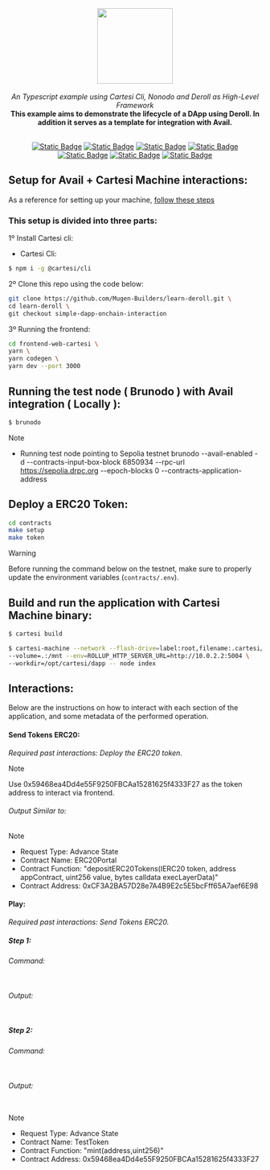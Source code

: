 <div align="center">
    <img src="https://github.com/Mugen-Builders/.github/assets/153661799/7ed08d4c-89f4-4bde-a635-0b332affbd5d" width="150" height="150">
</div>
<br>
<div align="center">
    <i>An Typescript example using Cartesi Cli, Nonodo and Deroll as High-Level Framework</i>
</div>
<div align="center">
<b>This example aims to demonstrate the lifecycle of a DApp using Deroll. In addition it serves as a template for integration with Avail.</b>
</div>
<br>
<div align="center">
    
  <a href="">[![Static Badge](https://img.shields.io/badge/cartesi-2.0.0-5bd1d7)](https://docs.cartesi.io/cartesi-rollups/)</a>
  <a href="">[![Static Badge](https://img.shields.io/badge/cartesi--cli-0.15.0-5bd1d7)](https://docs.cartesi.io/cartesi-rollups/1.3/quickstart/)</a>
  <a href="">[![Static Badge](https://img.shields.io/badge/brunodo--2.15.0-beta-blue)](https://www.npmjs.com/package/nonodo)</a>
  <a href="">[![Static Badge](https://img.shields.io/badge/@deroll/app--2.0.0-alpha.0-yellow)](https://www.npmjs.com/package/@deroll/app)</a>
  <a href="">[![Static Badge](https://img.shields.io/badge/@deroll/router--2.0.0-alpha.0-yellow)](https://www.npmjs.com/package/@deroll/router)</a>
  <a href="">[![Static Badge](https://img.shields.io/badge/@deroll/wallet--2.0.0-alpha.0-yellow)](https://www.npmjs.com/package/@deroll/wallet)</a>
  <a href="">[![Static Badge](https://img.shields.io/badge/foundry-0.2.0-red)](https://book.getfoundry.sh/getting-started/installation)</a>
</div>

## Setup for Avail + Cartesi Machine interactions:
As a reference for setting up your machine, [follow these steps](https://github.com/Mugen-Builders/cartesi-avail-tutorial?tab=readme-ov-file#prerequisites)

### This setup is divided into three parts:

1º Install Cartesi cli:
   + Cartesi Cli:
   ```bash
   $ npm i -g @cartesi/cli
   ```

2º Clone this repo using the code below:
   ```Bash
   git clone https://github.com/Mugen-Builders/learn-deroll.git \
   cd learn-deroll \
   git checkout simple-dapp-onchain-interaction
   ```

3º Running the frontend:
  ```bash
  cd frontend-web-cartesi \
  yarn \
  yarn codegen \
  yarn dev --port 3000
  ```

## Running the test node ( Brunodo ) with Avail integration ( Locally ):
```bash
$ brunodo
```

> [!NOTE]
>  - Running test node pointing to Sepolia testnet
>  brunodo --avail-enabled -d --contracts-input-box-block 6850934 --rpc-url https://sepolia.drpc.org --epoch-blocks 0 --contracts-application-address <dapp-address>

## Deploy a ERC20 Token:

```bash
cd contracts
make setup
make token
```

> [!Warning]
> Before running the command below on the testnet, make sure to properly update the environment variables (```contracts/.env```).

## Build and run the application with Cartesi Machine binary:
```bash
$ cartesi build
```

```bash
$ cartesi-machine --network --flash-drive=label:root,filename:.cartesi/image.ext2 \
--volume=.:/mnt --env=ROLLUP_HTTP_SERVER_URL=http://10.0.2.2:5004 \
--workdir=/opt/cartesi/dapp -- node index
```

## Interactions:

Below are the instructions on how to interact with each section of the application, and some metadata of the performed operation. 

#### Send Tokens ERC20:

_Required past interactions: Deploy the ERC20 token._

> [!Note]
> Use 0x59468ea4Dd4e55F9250FBCAa15281625f4333F27 as the token address to interact via frontend.

###### Output Similar to:

> [!NOTE]
>  - Request Type: Advance State
>  - Contract Name: ERC20Portal
>  - Contract Function: "depositERC20Tokens(IERC20 token, address appContract, uint256 value, bytes calldata execLayerData)"
>  - Contract Address: 0xCF3A2BA57D28e7A4B9E2c5E5bcFff65A7aef6E98

#### Play:

_Required past interactions: Send Tokens ERC20._

##### Step 1:

###### Command:
```bash
```

###### Output:
```bash
```

##### Step 2:

###### Command:
```bash
```

###### Output:
```bash
```

> [!NOTE]
>  - Request Type: Advance State
>  - Contract Name: TestToken
>  - Contract Function: "mint(address,uint256)"
>  - Contract Address: 0x59468ea4Dd4e55F9250FBCAa15281625f4333F27